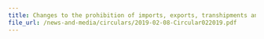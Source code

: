```yaml
---
title: Changes to the prohibition of imports, exports, transhipments and goods in transit to and from South Sudan and Eritrea
file_url: /news-and-media/circulars/2019-02-08-Circular022019.pdf
---
```

